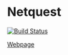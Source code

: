 # Netquest

[![Build Status](https://travis-ci.org/juange87/UCOMailChecker.svg?branch=master)](https://travis-ci.org/juange87/UCOMailChecker)


[Webpage](http://www.netquest.com/)
